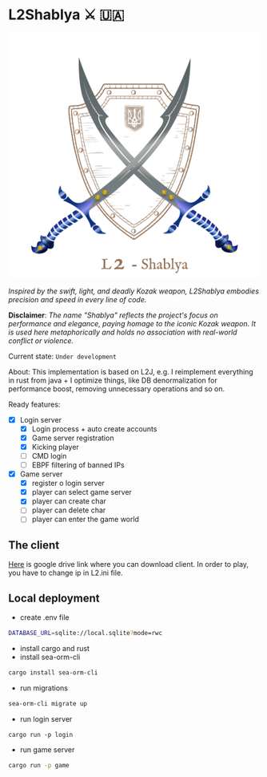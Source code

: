 # L2Shablya ⚔️ 🇺🇦

![Shablya](shablya.svg)

*Inspired by the swift, light, and deadly Kozak weapon, L2Shablya embodies precision and speed in every line of code.*

**Disclaimer**: *The name "Shablya" reflects the project's focus on performance and elegance, paying homage to the
iconic Kozak weapon. It is used here metaphorically and holds no association with real-world conflict or violence.*

Current state: `Under development`

About: This implementation is based on L2J, e.g. I reimplement everything in rust from java + I optimize things, 
like DB denormalization for performance boost, removing unnecessary operations and so on.

Ready features:

- [x] Login server
    - [x] Login process + auto create accounts
    - [x] Game server registration
    - [x] Kicking player
    - [ ] CMD login
    - [ ] EBPF filtering of banned IPs
- [x] Game server
    - [x] register o login server
    - [x] player can select game server
    - [x] player can create char
    - [ ] player can delete char
    - [ ] player can enter the game world

## The client

[Here](https://drive.google.com/file/d/1sXMoENX7YuhqKTYSjJN8RfHMgJ6Yeu6s/view?usp=share_link) is google drive link where
you can download client. In order to play, you have to change ip in L2.ini file.

## Local deployment

- create .env file

```bash
DATABASE_URL=sqlite://local.sqlite?mode=rwc
```

- install cargo and rust
- install sea-orm-cli

```bash
cargo install sea-orm-cli
```

- run migrations

```bash
sea-orm-cli migrate up
```

- run login server

```bahs
cargo run -p login
```

- run game server

```bash
cargo run -p game
```
